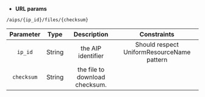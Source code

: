 * **URL params**

`/aips/{ip_id}/files/{checksum}`  

Parameter | Type | Description | Constraints  
:-------: | :--: | :---------: | :---------:  
`ip_id` | String | the AIP identifier | Should respect UniformResourceName pattern  
`checksum` | String | the file to download checksum. |   

